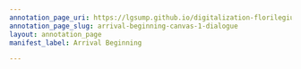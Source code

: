 ```yaml
---
annotation_page_uri: https://lgsump.github.io/digitalization-florilegium/annotations/arrival-beginning-canvas-1-dialogue.json
annotation_page_slug: arrival-beginning-canvas-1-dialogue
layout: annotation_page
manifest_label: Arrival Beginning

---
```

